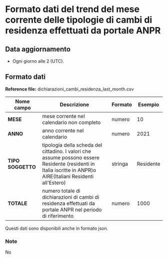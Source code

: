 # Formato dati del trend del mese corrente delle tipologie di cambi di residenza effettuati da portale ANPR

## Data aggiornamento
- Ogni giorno alle 2 (UTC). 

## Formato dati

**Reference file:** dichiarazioni_cambi_residenza_last_month.csv<br>

| Nome campo                  | Descrizione                       | Formato                       | Esempio             |
|-----------------------------|-----------------------------------|-------------------------------|---------------------|
| **MESE**       | mese corrente nel calendario non completo              | numero                   | 10       |
| **ANNO**  | anno corrente nel calendario  |   numero     |        2021         |
| **TIPO SOGGETTO**      | tipologia della scheda del cittadino. I valori che assume possono essere Residente (residenti in Italia iscritte in ANPR)o AIRE(Italiani Residenti all'Estero)| stringa             | Residente   | 
| **TOTALE**      | numero totale di dichiarazioni di cambi di residenza effettuati da portale ANPR nel periodo di riferimento| numero             | 1000   |

Questi dati sono disponibili anche in formato json.

### Note
No